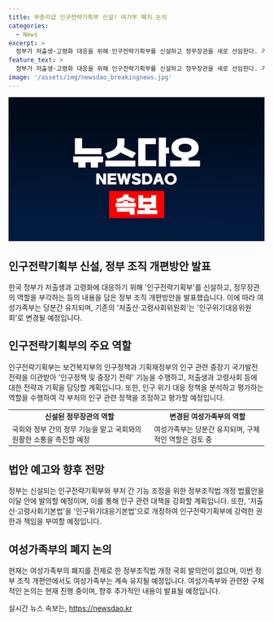```yaml
---
title: 부총리급 인구전략기획부 신설! 여가부 폐지 논의
categories:
  - News
excerpt: >
  정부가 저출생·고령화 대응을 위해 인구전략기획부를 신설하고 정무장관을 새로 선임한다. 기존의 여성가족부는 그대로 유지되지만, 인구전략기획부는 인구정책과 중장기 전략 기능을 담당하며, 정책 평가와 예산 조정을 수행할 예정이다. 또한, 저출산·고령사회위원회의 역할을 대체하고 인구위기대응기본법을 통해 강력한 컨트롤타워 역할을 할 것으로 예상되고 있다. 정무장관은 국회와의 소통을 강화하며 여성가족부의 폐지는 이번 정부조직 개편안에는 포함되지 않았다. (150자)
feature_text: >
  정부가 저출생·고령화 대응을 위해 인구전략기획부를 신설하고 정무장관을 새로 선임한다. 기존의 여성가족부는 그대로 유지되지만, 인구전략기획부는 인구정책과 중장기 전략 기능을 담당하며, 정책 평가와 예산 조정을 수행할 예정이다. 또한, 저출산·고령사회위원회의 역할을 대체하고 인구위기대응기본법을 통해 강력한 컨트롤타워 역할을 할 것으로 예상되고 있다. 정무장관은 국회와의 소통을 강화하며 여성가족부의 폐지는 이번 정부조직 개편안에는 포함되지 않았다. (150자)
image: '/assets/img/newsdao_breakingnews.jpg'
---
```


<p><img src="/assets/img/newsdao_breakingnews.jpg" alt="bookingtag 속보" /></p>

<h2 data-ke-size="size26">인구전략기획부 신설, 정부 조직 개편방안 발표</h2>

<p data-ke-size="size16">한국 정부가 저출생과 고령화에 대응하기 위해 '인구전략기획부'를 신설하고, 정무장관의 역할을 부각하는 등의 내용을 담은 정부 조직 개편방안을 발표했습니다. 이에 따라 여성가족부는 당분간 유지되며, 기존의 '저출산·고령사회위원회'는 '인구위기대응위원회'로 변경될 예정입니다.</p>

<h2 data-ke-size="size26">인구전략기획부의 주요 역할</h2>

<p data-ke-size="size16">인구전략기획부는 보건복지부의 인구정책과 기획재정부의 인구 관련 중장기 국가발전전략을 이관받아 '인구정책 및 중장기 전략' 기능을 수행하고, 저출생과 고령사회 등에 대한 전략과 기획을 담당할 계획입니다. 또한, 인구 위기 대응 정책을 분석하고 평가하는 역할을 수행하여 각 부처의 인구 관련 정책을 조정하고 평가할 예정입니다.</p>

<table style="width: 100%;">
    <tbody>
        <tr>
            <td style="text-align: center; height: 17px;"><b>신설된 정무장관의 역할</b></td>
            <td style="text-align: center; height: 17px;"><b>변경된 여성가족부의 역할</b></td>
        </tr>
        <tr>
            <td style="text-align: left;">국회와 정부 간의 정무 기능을 맡고 국회와의 원활한 소통을 촉진할 예정</td>
            <td style="text-align: left;">여성가족부는 당분간 유지되며, 구체적인 역할은 검토 중</td>
        </tr>
    </tbody>
</table>

<h2 data-ke-size="size26">법안 예고와 향후 전망</h2>

<p data-ke-size="size16">정부는 신설되는 인구전략기획부와 부처 간 기능 조정을 위한 정부조직법 개정 법률안을 이달 안에 발의할 예정이며, 이를 통해 인구 관련 대책을 강화할 계획입니다. 또한, '저출산·고령사회기본법'을 '인구위기대응기본법'으로 개정하여 인구전략기획부에 강력한 권한과 책임을 부여할 예정입니다.</p>

<h2 data-ke-size="size26">여성가족부의 폐지 논의</h2>

<p data-ke-size="size16">현재는 여성가족부의 폐지를 전제로 한 정부조직법 개정 국회 발의안이 없으며, 이번 정부 조직 개편안에서도 여성가족부는 계속 유지될 예정입니다. 여성가족부와 관련한 구체적인 논의는 현재 진행 중이며, 향후 추가적인 내용이 발표될 예정입니다.</p>
실시간 뉴스 속보는, <a href="https://newsdao.kr" rel="dofollow">https://newsdao.kr</a>


